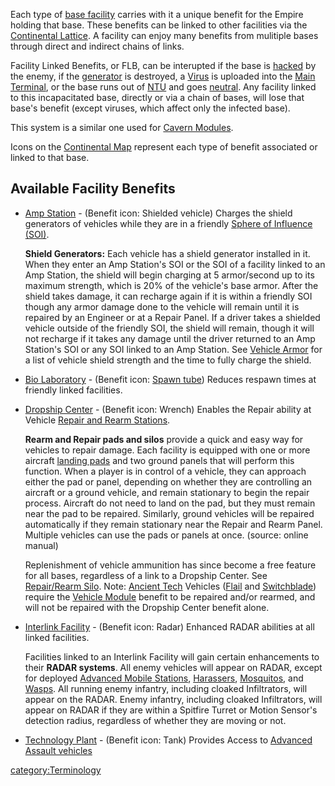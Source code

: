 Each type of [base facility](facilities.md "wikilink") carries with it a
unique benefit for the Empire holding that base. These benefits can be
linked to other facilities via the [Continental
Lattice](lattice.md "wikilink"). A facility can enjoy many benefits from
mulitiple bases through direct and indirect chains of links.

Facility Linked Benefits, or FLB, can be interupted if the base is
[hacked](Capturing_Bases.md "wikilink") by the enemy, if the
[generator](generator.md "wikilink") is destroyed, a
[Virus](Virus.md "wikilink") is uploaded into the [Main
Terminal](Main_Terminal.md "wikilink"), or the base runs out of
[NTU](NTU.md "wikilink") and goes [neutral](neutral.md "wikilink"). Any
facility linked to this incapacitated base, directly or via a chain of
bases, will lose that base's benefit (except viruses, which affect only
the infected base).

This system is a similar one used for [Cavern
Modules](Modules.md "wikilink").

Icons on the [Continental Map](Continental_Map.md "wikilink") represent
each type of benefit associated or linked to that base.

## Available Facility Benefits

- [Amp Station](Amp_Station.md "wikilink") - (Benefit icon: Shielded
  vehicle) Charges the shield generators of vehicles while they are in
  a friendly [Sphere of Influence (SOI)](SOI.md "wikilink").

  **Shield Generators:** Each vehicle has a shield generator installed
  in it. When they enter an Amp Station's SOI or the SOI of a facility
  linked to an Amp Station, the shield will begin charging at 5
  armor/second up to its maximum strength, which is 20% of the
  vehicle's base armor. After the shield takes damage, it can recharge
  again if it is within a friendly SOI though any armor damage done to
  the vehicle will remain until it is repaired by an Engineer or at a
  Repair Panel. If a driver takes a shielded vehicle outside of the
  friendly SOI, the shield will remain, though it will not recharge if
  it takes any damage until the driver returned to an Amp Station's
  SOI or any SOI linked to an Amp Station. See [Vehicle
  Armor](Vehicle_Armor.md "wikilink") for a list of vehicle shield
  strength and the time to fully charge the shield.

<!-- -->

- [Bio Laboratory](Bio_Laboratory.md "wikilink") - (Benefit icon: [Spawn
  tube](Spawn_tube.md "wikilink")) Reduces respawn times at friendly
  linked facilities.

<!-- -->

- [Dropship Center](Dropship_Center.md "wikilink") - (Benefit icon:
  Wrench) Enables the Repair ability at Vehicle [Repair and Rearm
  Stations](Repair.md/Rearm_Silo "wikilink").

  **Rearm and Repair pads and silos** provide a quick and easy way for
  vehicles to repair damage. Each facility is equipped with one or
  more aircraft [landing pads](Landing_Pad.md "wikilink") and two ground
  panels that will perform this function. When a player is in control
  of a vehicle, they can approach either the pad or panel, depending
  on whether they are controlling an aircraft or a ground vehicle, and
  remain stationary to begin the repair process. Aircraft do not need
  to land on the pad, but they must remain near the pad to be
  repaired. Similarly, ground vehicles will be repaired automatically
  if they remain stationary near the Repair and Rearm Panel. Multiple
  vehicles can use the pads or panels at once. (source: online
  manual)

  Replenishment of vehicle ammunition has since become a free feature
  for all bases, regardless of a link to a Dropship Center. See
  [Repair/Rearm Silo](Repair.md/Rearm_Silo "wikilink").
  Note: [Ancient Tech](Ancient_Tech.md "wikilink") Vehicles
  ([Flail](Flail.md "wikilink") and
  [Switchblade](Switchblade.md "wikilink")) require the [Vehicle
  Module](Vehicle_Module.md "wikilink") benefit to be repaired and/or
  rearmed, and will not be repaired with the Dropship Center benefit
  alone.

<!-- -->

- [Interlink Facility](Interlink_Facility.md "wikilink") - (Benefit icon:
  Radar) Enhanced RADAR abilities at all linked facilities.

  Facilities linked to an Interlink Facility will gain certain
  enhancements to their **RADAR systems**. All enemy vehicles will
  appear on RADAR, except for deployed [Advanced Mobile
  Stations](Advanced_Mobile_Station.md "wikilink"),
  [Harassers](Harasser.md "wikilink"), [Mosquitos](Mosquito.md "wikilink"),
  and [Wasps](Wasp.md "wikilink"). All running enemy infantry, including
  cloaked Infiltrators, will appear on the RADAR. Enemy infantry,
  including cloaked Infiltrators, will appear on RADAR if they are
  within a Spitfire Turret or Motion Sensor's detection radius,
  regardless of whether they are moving or not.

<!-- -->

- [Technology Plant](Technology_Plant.md "wikilink") - (Benefit icon:
  Tank) Provides Access to [Advanced Assault
  vehicles](Advanced_Assault_vehicles.md "wikilink")

[category:Terminology](category:Terminology.md "wikilink")
